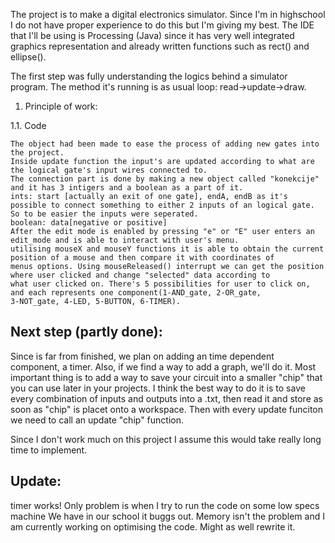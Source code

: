 The project is to make a digital electronics simulator. Since I'm in highschool I do not have proper experience to do this but I'm giving
my best. The IDE that I'll be using is Processing (Java) since it has very well integrated graphics representation and already written 
functions such as rect() and ellipse().

The first step was fully understanding the logics behind a simulator program. The method it's running is as usual loop: read->update->draw.

1. Principle of work:

  1.1.  Code
 
    The object had been made to ease the process of adding new gates into the project.
    Inside update function the input's are updated according to what are the logical gate's input wires connected to.
    The connection part is done by making a new object called "konekcije" and it has 3 intigers and a boolean as a part of it.
    ints: start [actually an exit of one gate], endA, endB as it's possible to connect something to either 2 inputs of an logical gate.         So to be easier the inputs were seperated.
    boolean: data[negative or positive]
    After the edit mode is enabled by pressing "e" or "E" user enters an edit_mode and is able to interact with user's menu.
    utilising mouseX and mouseY functions it is able to obtain the current position of a mouse and then compare it with coordinates of  
    menus options. Using mouseReleased() interrupt we can get the position where user clicked and change "selected" data according to         what user clicked on. There's 5 possibilities for user to click on, and each represents one component(1-AND_gate, 2-OR_gate, 
    3-NOT_gate, 4-LED, 5-BUTTON, 6-TIMER).
    

## Next step (partly done):
Since is far from finished, we plan on adding an time dependent component, a timer. Also, if we find a way to add a graph, we'll do it.
Most important thing is to add a way to save your circuit into a smaller "chip" that you can use later in your projects. I think the best way to do it is to save every combination of inputs and outputs into a .txt, then read it and store as soon as "chip" is placet onto a workspace.
Then with every update funciton we need to call an update "chip" function.

Since I don't work much on this project I assume this would take really long time to implement.

## Update:
timer works! Only problem is when I try to run the code on some low specs machine We have in our school it buggs out. Memory isn't the problem and I am currently working on optimising the code. Might as well rewrite it.


    
